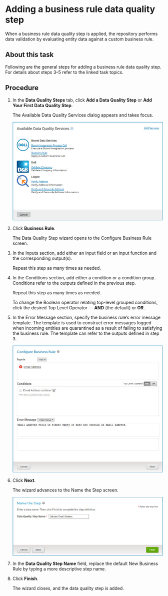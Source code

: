 # Adding a business rule data quality step 

<head>
  <meta name="guidename" content="DataHub"/>
  <meta name="context" content="GUID-5f850463-a848-4ac5-8ac6-4c5954f6dc88"/>
</head>


When a business rule data quality step is applied, the repository performs data validation by evaluating entity data against a custom business rule.

## About this task

Following are the general steps for adding a business rule data quality step. For details about steps 3–5 refer to the linked task topics.

## Procedure
1.  In the **Data Quality Steps** tab, click **Add a Data Quality Step** or **Add Your First Data Quality Step**.

    The Available Data Quality Services dialog appears and takes focus.

    ![Available Data Quality Services dialog](../Images/Models/mdm-db-model-data-quality-services_9e4ef830-ecba-440a-b3d7-8e06970a3a16.jpg)

2.  Click **Business Rule**.

    The Data Quality Step wizard opens to the Configure Business Rule screen.

3.  In the Inputs section, add either an input field or an input function and the corresponding output\(s\).

    Repeat this step as many times as needed.

4.  In the Conditions section, add either a condition or a condition group. Conditions refer to the outputs defined in the previous step.

    Repeat this step as many times as needed.

    To change the Boolean operator relating top-level grouped conditions, click the desired Top Level Operator — **AND** \(the default\) or **OR**.

5.  In the Error Message section, specify the business rule’s error message template. The template is used to construct error messages logged when incoming entities are quarantined as a result of failing to satisfying the business rule. The template can refer to the outputs defined in step 3.

    ![Configure Business Rule screen of the Data Quality Step wizard](../Images/Models/mdm-db-model-data-quality-step-configure-business-rule_62860498-1816-4353-8e19-86f21f5bed2e.jpg)

6.  Click **Next**.

    The wizard advances to the Name the Step screen.

    ![Name the Step screen of the Data Quality Step wizard](../Images/Models/mdm-db-model-data-quality-business-rule-name_52804393-4019-49b5-a781-933105f43696.jpg)

7.  In the **Data Quality Step Name** field, replace the default New Business Rule by typing a more descriptive step name.

8.  Click **Finish**.

    The wizard closes, and the data quality step is added.